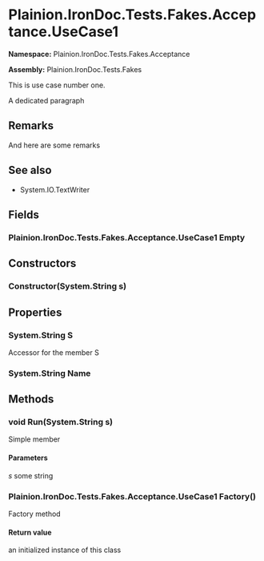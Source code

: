 ﻿
# Plainion.IronDoc.Tests.Fakes.Acceptance.UseCase1

**Namespace:** Plainion.IronDoc.Tests.Fakes.Acceptance

**Assembly:** Plainion.IronDoc.Tests.Fakes

This is use case number one.

A dedicated paragraph

## Remarks

And here are some remarks

## See also

* System.IO.TextWriter


## Fields

### Plainion.IronDoc.Tests.Fakes.Acceptance.UseCase1 Empty


## Constructors

### Constructor(System.String s)


## Properties

### System.String S

Accessor for the member S

### System.String Name


## Methods

### void Run(System.String s)

Simple member

#### Parameters

*s*
some string

### Plainion.IronDoc.Tests.Fakes.Acceptance.UseCase1 Factory()

Factory method

#### Return value

an initialized instance of this class

